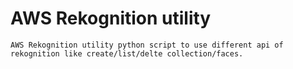 # AWS Rekognition utility
    AWS Rekognition utility python script to use different api of rekognition like create/list/delte collection/faces.

